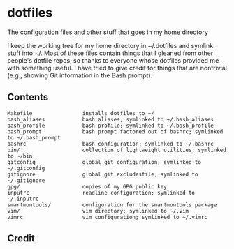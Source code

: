 dotfiles
========
The configuration files and other stuff that goes in my home directory

I keep the working tree for my home directory in ~/.dotfiles and symlink stuff into ~/. Most of these files contain things that I gleaned from other people's dotfile repos, so thanks to everyone whose dotfiles provided me with something useful. I have tried to give credit for things that are nontrivial (e.g., showing Git information in the Bash prompt).

Contents
--------
    Makefile                installs dotfiles to ~/
    bash_aliases            bash aliases; symlinked to ~/.bash_aliases
    bash_profile            bash profile; symlinked to ~/.bash_profile
    bash_prompt             bash prompt factored out of bashrc; symlinked to ~/.bash_prompt
    bashrc                  bash configuration; symlinked to ~/.bashrc
    bin/                    collection of lightweight utilities; symlinked to ~/bin
    gitconfig               global git configuration; symlinked to ~/.gitconfig
    gitignore               global git excludesfile; symlinked to ~/.gitignore
    gpg/                    copies of my GPG public key
    inputrc                 readline configuration; symlinked to ~/.inputrc
    smartmontools/          configuration for the smartmontools package
    vim/                    vim directory; symlinked to ~/.vim
    vimrc                   vim configuration; symlinked to ~/.vimrc

Credit
------


